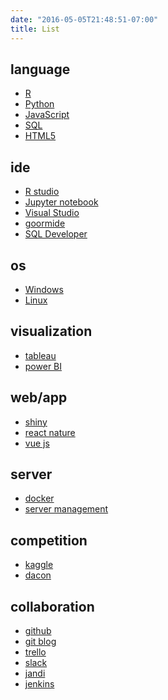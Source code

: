 ```yaml
---
date: "2016-05-05T21:48:51-07:00"
title: List
---
```



## language
* [R]()  
* [Python]()  
* [JavaScript]()  
* [SQL]()
* [HTML5]()


## ide
* [R studio]()  
* [Jupyter notebook]()  
* [Visual Studio]()  
* [goormide]()  
* [SQL Developer]()  




  

## os
* [Windows]()  
* [Linux]()  



## visualization
* [tableau]()  
* [power BI]()  


## web/app
* [shiny]()  
* [react nature]()  
* [vue js]()  


## server
* [docker]()  
* [server management]()  


## competition
* [kaggle](https://www.kaggle.com/)  
* [dacon](https://dacon.io/)  


## collaboration
* [github](https://github.com/HyeonjongPark)  
* [git blog](https://irisblogger.netlify.app/)  
* [trello](https://trello.com/)  
* [slack](https://slack.com/intl/ko-kr/)  
* [jandi](https://www.jandi.com/landing/kr)  
* [jenkins](https://www.jenkins.io/)  

